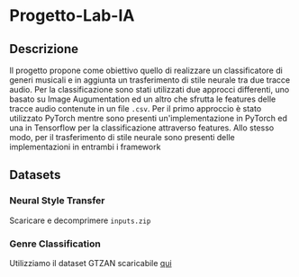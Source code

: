 # Progetto-Lab-IA
## Descrizione
Il progetto propone come obiettivo quello di realizzare un classificatore di generi musicali e in aggiunta un trasferimento di stile neurale tra due tracce audio. Per la classificazione sono stati utilizzati due approcci differenti, uno basato su Image Augumentation ed un altro che sfrutta le features delle tracce audio contenute in un file `.csv`. Per il primo approccio è stato utilizzato PyTorch mentre sono presenti un'implementazione in PyTorch ed una in Tensorflow per la classificazione attraverso features. Allo stesso modo, per il trasferimento di stile neurale sono presenti delle implementazioni in entrambi i framework
## Datasets
### Neural Style Transfer
Scaricare e decomprimere `inputs.zip`
### Genre Classification
Utilizziamo il dataset GTZAN scaricabile [qui](https://www.kaggle.com/datasets/andradaolteanu/gtzan-dataset-music-genre-classification)
